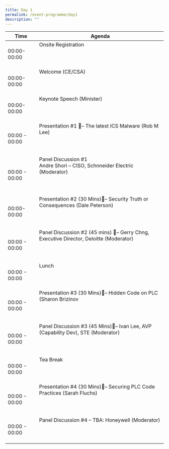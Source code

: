 ```yaml
---
title: Day 1
permalink: /event-programme/day1
description: ""
---
```


| Time | Agenda                                        |
| ------- | ---------                                        |
| 00:00-<br>00:00   | Onsite Registration        <br><br><br><br> |
| 00:00-<br>00:00    | Welcome (CE/CSA)                  <br><br><br><br> |
| 00:00-<br>00:00     | Keynote Speech (Minister) <br><br><br><br> |
| 00:00 - 00:00 | Presentation #1 – The latest ICS Malware (Rob M Lee)<br><br><br><br> |
| 00:00 - 00:00    | Panel Discussion #1 <br> Andre Shori – CISO, Schnneider Electric (Moderator)<br><br><br><br> |
| 00:00-<br>00:00    | Presentation #2 (30 Mins)– Security Truth or Consequences (Dale Peterson) <br><br><br><br> |
|00:00 - 00:00     | Panel Discussion #2 (45 mins) – Gerry Chng, Executive Director, Deloitte (Moderator) <br><br><br><br> |
| 00:00 - 00:00    | Lunch <br><br><br><br> |
| 00:00 - 00:00    | Presentation #3 (30 Mins)– Hidden Code on PLC (Sharon Brizinov <br><br><br><br> |
| 00:00 - 00:00     | Panel Discussion #3 (45 Mins)– Ivan Lee, AVP (Capability Dev), STE (Moderator) <br><br><br><br> |
| 00:00 - 00:00    | Tea Break <br><br><br><br> |
|00:00 - 00:00     | Presentation #4 (30 Mins)– Securing PLC Code Practices (Sarah Fluchs) <br><br><br><br> |
| 00:00 - 00:00     | Panel Discussion #4 – TBA: Honeywell (Moderator) <br><br><br><br> |